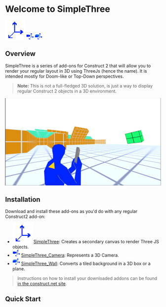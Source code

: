 # Welcome to SimpleThree

![SimpleThree](https://raw.githubusercontent.com/JeyDotC/construct2-simplethree/master/PluginIcon.png)
![SimpleThree_camera](https://raw.githubusercontent.com/JeyDotC/construct2-simplethree_camera/master/PluginIcon.png)
![SimpleThree_wall](https://raw.githubusercontent.com/JeyDotC/construct2-simplethree_wall/master/PluginIcon.png)

## Overview

SimpleThree is a series of add-ons for Construct 2 that will allow you to render your regular layout in 3D using ThreeJs (hence the name). It is intended mostly for Doom-like or Top-Down perspectives.

> **Note:** This is not a full-fledged 3D solution, is just a way to display regular Construct 2 objects in a 3D environment.

 ![Screen shot](https://raw.githubusercontent.com/JeyDotC/construct2-simplethree/master/docs/img/Screenshot.png)

## Installation

Download and install these add-ons as you'd do with any regular Construct2 add-on:

* ![SimpleThree](https://raw.githubusercontent.com/JeyDotC/construct2-simplethree/master/PluginIcon.png) [SimpleThree](https://www.construct.net/en/construct-2/addons/410/simplethree): Creates a secondary canvas to render Three JS objects.
* ![SimpleThree_camera](https://raw.githubusercontent.com/JeyDotC/construct2-simplethree_camera/master/PluginIcon.png) [SimpleThree_Camera](https://www.construct.net/en/construct-2/addons/411/simplethreecamera): Represents a 3D Camera.
* ![SimpleThree_wall](https://raw.githubusercontent.com/JeyDotC/construct2-simplethree_wall/master/PluginIcon.png) [SimpleThree_Wall](https://www.construct.net/en/construct-2/addons/412/simplethreewall): Converts a tiled background in a 3D box or a plane. 

> Instructions on how to install your downloaded addons can be found [in the construct.net site](https://www.construct.net/en/construct-2/manuals/construct-2/installing/third-party-addons#internalH1Link0).

## Quick Start

